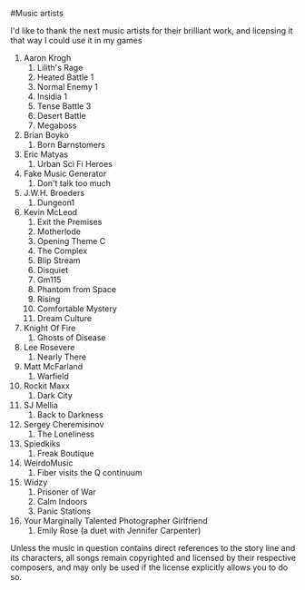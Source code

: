#Music artists

I'd like to thank the next music artists for their brilliant work, and licensing it that way I could use it in my games


1. Aaron Krogh
   1. Lilith's Rage
   1. Heated Battle 1
   1. Normal Enemy 1
   1. Insidia 1
   1. Tense Battle 3
   1. Desert Battle
   1. Megaboss
1. Brian Boyko
   1. Born Barnstomers
1. Eric Matyas
   1. Urban Sci Fi Heroes
1. Fake Music Generator
   1. Don't talk too much
1. J.W.H. Broeders
   1. Dungeon1
1. Kevin McLeod
   1. Exit the Premises
   1. Motherlode
   1. Opening Theme C
   1. The Complex
   1. Blip Stream
   1. Disquiet
   1. Gm115
   1. Phantom from Space
   1. Rising
   1. Comfortable Mystery
   1. Dream Culture
1. Knight Of Fire
   1. Ghosts of Disease
1. Lee Rosevere
   1. Nearly There
1. Matt McFarland
   1. Warfield
1. Rockit Maxx
   1. Dark City
1. SJ Mellia
   1. Back to Darkness
1. Sergey Cheremisinov
   1. The Loneliness
1. Spiedkiks
   1. Freak Boutique
1. WeirdoMusic
   1. Fiber visits the Q continuum
1. Widzy
   1. Prisoner of War
   1. Calm Indoors
   1. Panic Stations
1. Your Marginally Talented Photographer Girlfriend
   1. Emily Rose (a duet with Jennifer Carpenter)



Unless the music in question contains direct references to the story line and its characters, all songs remain copyrighted and licensed by their respective composers, and may only be used if the license explicitly allows you to do so.
